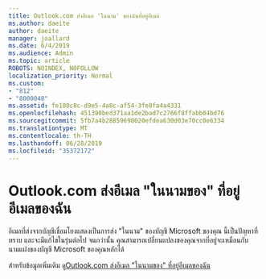 ```yaml
---
title: Outlook.com ส่งอีเมล 'ในนาม' ของฉันที่อยู่อีเมล
ms.author: daeite
author: daeite
manager: joallard
ms.date: 6/4/2019
ms.audience: Admin
ms.topic: article
ROBOTS: NOINDEX, NOFOLLOW
localization_priority: Normal
ms.custom:
- "812"
- "8000048"
ms.assetid: fe180c8c-d9e5-4a8c-af54-3fe8fa4a4331
ms.openlocfilehash: 451390bed371aa1de2bad7c2766f8ffabb04bd76
ms.sourcegitcommit: 5fb7a4b28859690020efdea630d03e70cc0e6334
ms.translationtype: MT
ms.contentlocale: th-TH
ms.lasthandoff: 06/28/2019
ms.locfileid: "35372172"
---
```

# <a name="outlookcom-sends-email-on-behalf-of-my-email-address"></a>Outlook.com ส่งอีเมล "ในนามของ" ที่อยู่อีเมลของฉัน

อีเมลที่ส่งจากบัญชีเชื่อมโยงแสดงเป็นการส่ง "ในนาม" ของบัญชี Microsoft ของคุณ นี้เป็นปัญหาที่ทราบ และจะมีแก้ไขในรุ่นต่อไป จนกว่านั้น คุณสามารถเปลี่ยนแปลงของคุณจากที่อยู่จะเหมือนกับนามแฝงของบัญชี Microsoft ของคุณหลักได้
  
สำหรับข้อมูลเพิ่มเติม ดู[Outlook.com ส่งอีเมล "ในนามของ" ที่อยู่อีเมลของฉัน](https://go.microsoft.com/fwlink/p/?linkid=2001600&amp;clcid=0x409)
